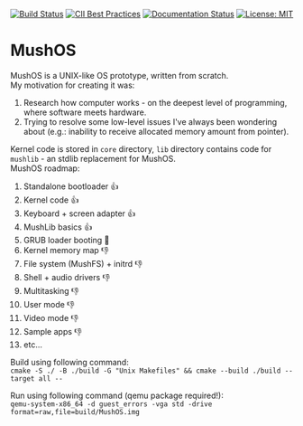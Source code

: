 [![Build Status](https://travis-ci.org/MilesArtemius/MushOS.svg?branch=master)](https://travis-ci.org/MilesArtemius/MushOS)
[![CII Best Practices](https://bestpractices.coreinfrastructure.org/projects/4018/badge)](https://bestpractices.coreinfrastructure.org/projects/4018)
[![Documentation Status](https://readthedocs.org/projects/mushos/badge/?version=latest)](https://mushos.readthedocs.io/en/latest/?badge=latest)
[![License: MIT](https://img.shields.io/badge/License-MIT-yellow.svg)](https://opensource.org/licenses/MIT)

# MushOS

MushOS is a UNIX-like OS prototype, written from scratch.  
My motivation for creating it was:
1. Research how computer works - on the deepest level of programming, where software meets hardware.
2. Trying to resolve some low-level issues I've always been wondering about (e.g.: inability to receive allocated memory amount from pointer).

Kernel code is stored in `core` directory, `lib` directory contains code for `mushlib` - an stdlib replacement for MushOS.  
MushOS roadmap:
1. Standalone bootloader 👍
2. Kernel code 👍
3. Keyboard + screen adapter 👍
4. MushLib basics 👍
5. GRUB loader booting 🤙
6. Kernel memory map 👎
7. File system (MushFS) + initrd 👎
8. Shell + audio drivers 👎
9. Multitasking 👎
10. User mode 👎
11. Video mode 👎
12. Sample apps 👎
13. etc...

Build using following command:  
`cmake -S ./ -B ./build -G "Unix Makefiles" && cmake --build ./build --target all --`

Run using following command (qemu package required!):  
`qemu-system-x86_64 -d guest_errors -vga std -drive format=raw,file=build/MushOS.img`

